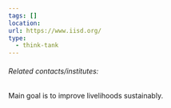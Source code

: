 ```yaml
---
tags: []
location: 
url: https://www.iisd.org/
type:
  - think-tank
---
```

###### Related contacts/institutes:

Main goal is to improve livelihoods sustainably.